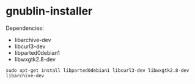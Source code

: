 gnublin-installer
=================

Dependencies:

- libarchive-dev
- libcurl3-dev
- libparted0debian1
- libwxgtk2.8-dev

`sudo apt-get install libparted0debian1 libcurl3-dev libwxgtk2.8-dev libarchive-dev`
